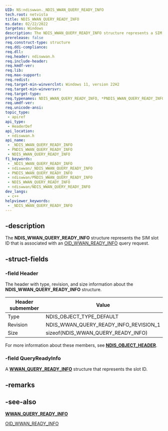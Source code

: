 ```yaml
---
UID: NS:ndiswwan._NDIS_WWAN_QUERY_READY_INFO
tech.root: netvista
title: NDIS_WWAN_QUERY_READY_INFO
ms.date: 02/22/2022
targetos: Windows
description: The NDIS_WWAN_QUERY_READY_INFO structure represents a SIM slot ID for OID_WWAN_READY_INFO query requests.
prerelease: false
req.construct-type: structure
req.ddi-compliance: 
req.dll: 
req.header: ndiswwan.h
req.include-header: 
req.kmdf-ver: 
req.lib: 
req.max-support: 
req.redist: 
req.target-min-winverclnt: Windows 11, version 22H2
req.target-min-winversvr: 
req.target-type: 
req.typenames: NDIS_WWAN_QUERY_READY_INFO, *PNDIS_WWAN_QUERY_READY_INFO
req.umdf-ver: 
req.unicode-ansi: 
topic_type:
 - apiref
api_type:
 - HeaderDef
api_location:
 - ndiswwan.h
api_name:
 - _NDIS_WWAN_QUERY_READY_INFO
 - PNDIS_WWAN_QUERY_READY_INFO
 - NDIS_WWAN_QUERY_READY_INFO
f1_keywords:
 - _NDIS_WWAN_QUERY_READY_INFO
 - ndiswwan/_NDIS_WWAN_QUERY_READY_INFO
 - PNDIS_WWAN_QUERY_READY_INFO
 - ndiswwan/PNDIS_WWAN_QUERY_READY_INFO
 - NDIS_WWAN_QUERY_READY_INFO
 - ndiswwan/NDIS_WWAN_QUERY_READY_INFO
dev_langs:
 - c++
helpviewer_keywords:
 - _NDIS_WWAN_QUERY_READY_INFO
---
```


## -description

The **NDIS_WWAN_QUERY_READY_INFO** structure represents the SIM slot ID that is associated with an [OID_WWAN_READY_INFO](/windows-hardware/drivers/network/oid-wwan-ready-info) query request.

## -struct-fields

### -field Header

The header with type, revision, and size information about the **NDIS_WWAN_QUERY_READY_INFO** structure. 

|Header submember|Value|
|---|---|
|Type|NDIS_OBJECT_TYPE_DEFAULT|
|Revision|NDIS_WWAN_QUERY_READY_INFO_REVISION_1|
|Size|sizeof(NDIS_WWAN_QUERY_READY_INFO)|

For more information about these members, see [**NDIS_OBJECT_HEADER**](../objectheader/ns-objectheader-ndis_object_header.md).

### -field QueryReadyInfo

A [**WWAN_QUERY_READY_INFO**](../wwan/ns-wwan-wwan_query_ready_info.md) structure that represents the slot ID.

## -remarks

## -see-also

[**WWAN_QUERY_READY_INFO**](../wwan/ns-wwan-wwan_query_ready_info.md)

[OID_WWAN_READY_INFO](/windows-hardware/drivers/network/oid-wwan-ready-info)